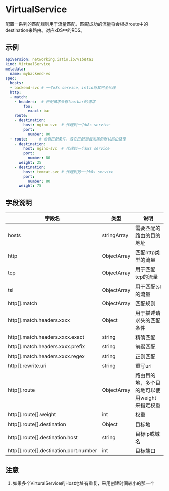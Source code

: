 # VirtualService
配置一系列的匹配规则用于流量匹配，匹配成功的流量将会根据route中的destination来路由。对应xDS中的RDS。

## 示例
```yaml
apiVersion: networking.istio.io/v1beta1
kind: VirtualService
metadata:
  name: mybackend-vs
spec:
  hosts:
  - backend-svc # 一个k8s service，istio将其完全代理
  http:
  - match:
    - headers:  # 匹配请求头有foo:bar的请求
        foo:
          exact: bar
    route:
    - destination:
        host: nginx-svc  # 代理到一个k8s service
        port:
          number: 80
  - route:     # 没有匹配条件，放在匹配链最末尾的默认路由路径
    - destination:
        host: nginx-svc  # 代理到一个k8s service
        port:
          number: 80
      weight: 25
    - destination:
        host: tomcat-svc # 代理到另一个k8s service
        port:
          number: 80
      weight: 75
```

## 字段说明
| 字段名                                 | 类型        | 说明                                           |
| -------------------------------------- | ----------- | ---------------------------------------------- |
| hosts                                  | stringArray | 需要匹配的路由的目的地址                       |
| http                                   | ObjectArray | 匹配http类型的流量                             |
| tcp                                    | ObjectArray | 用于匹配tcp的流量                              |
| tsl                                    | ObjectArray | 用于匹配tsl的流量                              |
| http[].match                           | ObjectArray | 匹配规则                                       |
| http[].match.headers.xxxx              | Object      | 用于描述请求头的匹配条件                       |
| http[].match.headers.xxxx.exact        | string      | 精确匹配                                       |
| http[].match.headers.xxxx.prefix       | string      | 前缀匹配                                       |
| http[].match.headers.xxxx.regex        | string      | 正则匹配                                       |
| http[].rewrite.uri                     | string      | 重写uri                                        |
| http[].route                           | ObjectArray | 路由目的地，多个目的地可以使用weight来指定权重 |
| http[].route[].weight                  | int         | 权重                                           |
| http[].route[].destination             | Object      | 目标地                                         |
| http[].route[].destination.host        | string      | 目标ip或域名                                   |
| http[].route[].destination.port.number | int         | 目标端口                                       |

## 注意
1. 如果多个VirturalService的Host地址有重复，采用创建时间较小的那一个